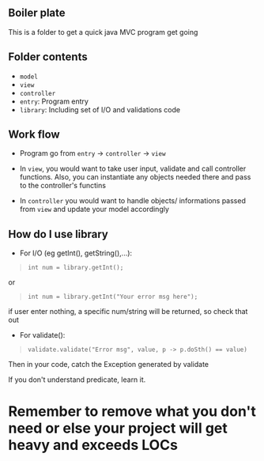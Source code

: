 ## Boiler plate

This is a folder to get a quick java MVC program get going

## Folder contents

- `model`
- `view`
- `controller`
- `entry`: Program entry
- `library`: Including set of I/O and validations code

## Work flow

- Program go from `entry` -> `controller` -> `view`

- In `view`, you would want to take user input, validate and call controller functions. Also, you can instantiate any objects needed there and pass to the controller's functins

- In `controller` you would want to handle objects/ informations passed from `view` and update your model accordingly

## How do I use library

- For I/O (eg getInt(), getString(),...):

> `int num = library.getInt();`

or

> `int num = library.getInt("Your error msg here");`

if user enter nothing, a specific num/string will be returned, so check that out

- For validate():

> `validate.validate("Error msg", value, p -> p.doSth() == value)`

Then in your code, catch the Exception generated by validate

If you don't understand predicate, learn it.

# Remember to remove what you don't need or else your project will get heavy and exceeds LOCs
